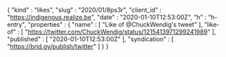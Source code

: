 {
  "kind" : "likes",
  "slug" : "2020/01/8ps3r",
  "client_id" : "https://indigenous.realize.be",
  "date" : "2020-01-10T12:53:00Z",
  "h" : "h-entry",
  "properties" : {
    "name" : [ "Like of @ChuckWendig's tweet" ],
    "like-of" : [ "https://twitter.com/ChuckWendig/status/1215413971299241989" ],
    "published" : [ "2020-01-10T12:53:00Z" ],
    "syndication" : [ "https://brid.gy/publish/twitter" ]
  }
}
